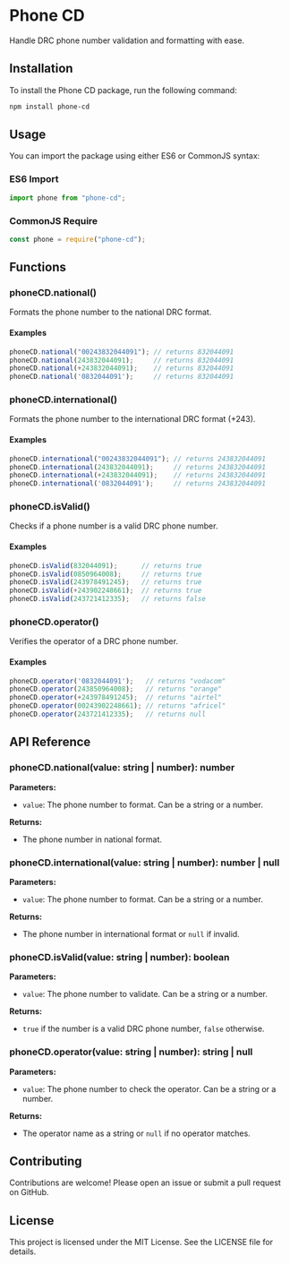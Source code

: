 # Phone CD

Handle DRC phone number validation and formatting with ease.

## Installation

To install the Phone CD package, run the following command:

```bash
npm install phone-cd
```

## Usage

You can import the package using either ES6 or CommonJS syntax:

### ES6 Import

```javascript
import phone from "phone-cd";
```

### CommonJS Require

```javascript
const phone = require("phone-cd");
```

## Functions

### phoneCD.national()

Formats the phone number to the national DRC format.

#### Examples

```javascript
phoneCD.national("00243832044091"); // returns 832044091
phoneCD.national(243832044091);     // returns 832044091
phoneCD.national(+243832044091);    // returns 832044091
phoneCD.national('0832044091');     // returns 832044091
```

### phoneCD.international()

Formats the phone number to the international DRC format (+243).

#### Examples

```javascript
phoneCD.international("00243832044091"); // returns 243832044091
phoneCD.international(243832044091);     // returns 243832044091
phoneCD.international(+243832044091);    // returns 243832044091
phoneCD.international('0832044091');     // returns 243832044091
```

### phoneCD.isValid()

Checks if a phone number is a valid DRC phone number.

#### Examples

```javascript
phoneCD.isValid(832044091);      // returns true
phoneCD.isValid(0850964008);     // returns true
phoneCD.isValid(243978491245);   // returns true
phoneCD.isValid(+243902248661);  // returns true
phoneCD.isValid(243721412335);   // returns false
```

### phoneCD.operator()

Verifies the operator of a DRC phone number.

#### Examples

```javascript
phoneCD.operator('0832044091');   // returns "vodacom"
phoneCD.operator(243850964008);   // returns "orange"
phoneCD.operator(+243978491245);  // returns "airtel"
phoneCD.operator(00243902248661); // returns "africel"
phoneCD.operator(243721412335);   // returns null
```

## API Reference

### phoneCD.national(value: string | number): number

**Parameters:**
- `value`: The phone number to format. Can be a string or a number.

**Returns:**
- The phone number in national format.

### phoneCD.international(value: string | number): number | null

**Parameters:**
- `value`: The phone number to format. Can be a string or a number.

**Returns:**
- The phone number in international format or `null` if invalid.

### phoneCD.isValid(value: string | number): boolean

**Parameters:**
- `value`: The phone number to validate. Can be a string or a number.

**Returns:**
- `true` if the number is a valid DRC phone number, `false` otherwise.

### phoneCD.operator(value: string | number): string | null

**Parameters:**
- `value`: The phone number to check the operator. Can be a string or a number.

**Returns:**
- The operator name as a string or `null` if no operator matches.

## Contributing

Contributions are welcome! Please open an issue or submit a pull request on GitHub.

## License

This project is licensed under the MIT License. See the LICENSE file for details.